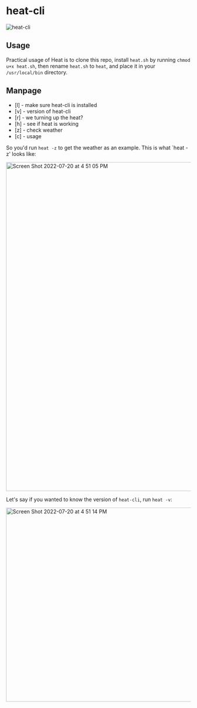 # heat-cli

![heat-cli](https://user-images.githubusercontent.com/20936398/180102810-9eedbee0-aa9e-4840-9a61-c0e2c05cb7da.png)


## Usage

Practical usage of Heat is to clone this repo, install `heat.sh` by running `chmod u+x heat.sh`, then rename `heat.sh` to `heat`, and place it in your `/usr/local/bin` directory. 

## Manpage

- [l] - make sure heat-cli is installed
- [v] - version of heat-cli
- [r] - we turning up the heat?
- [h] - see if heat is working
- [z] - check weather 
- [c] - usage

So you'd run `heat -z` to get the weather as an example. This is what `heat -z' looks like: 

<img width="895" alt="Screen Shot 2022-07-20 at 4 51 05 PM" src="https://user-images.githubusercontent.com/20936398/180101609-85896117-d40b-43a9-bf37-640154c628eb.png">

Let's say if you wanted to know the version of `heat-cli`, run `heat -v`:

<img width="528" alt="Screen Shot 2022-07-20 at 4 51 14 PM" src="https://user-images.githubusercontent.com/20936398/180101643-f703b3b1-5051-4dac-805e-b7ff6a0c1dd7.png">

